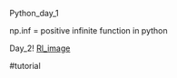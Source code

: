 
Python_day_1 

np.inf = positive infinite function in python

Day_2!
[Rl_image](https://user-images.githubusercontent.com/35992124/221450804-81319794-039f-4b32-9125-ac21286d47a2.png)


#tutorial 
